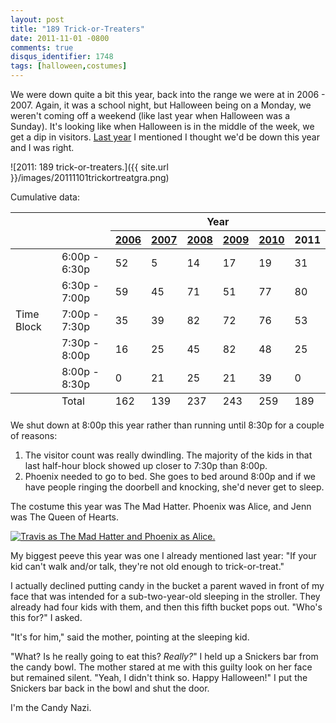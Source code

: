 ```yaml
---
layout: post
title: "189 Trick-or-Treaters"
date: 2011-11-01 -0800
comments: true
disqus_identifier: 1748
tags: [halloween,costumes]
---
```

We were down quite a bit this year, back into the range we were at in
2006 - 2007. Again, it was a school night, but Halloween being on a
Monday, we weren't coming off a weekend (like last year when Halloween
was a Sunday). It's looking like when Halloween is in the middle of the
week, we get a dip in visitors. [Last
year](/archive/2010/11/01/259-trick-or-treaters.aspx) I mentioned I
thought we'd be down this year and I was right.

![2011: 189
trick-or-treaters.]({{ site.url }}/images/20111101trickortreatgra.png)

Cumulative data:

<table>
    <thead>
        <tr>
            <th colspan="2" rowspan="2">&nbsp;</th>
            <th colspan="6">Year</th>
        </tr>
        <tr>
            <th><a href="/archive/2006/11/01/162-trick-or-treaters.aspx">2006</a></th>
            <th><a href="/archive/2007/11/01/139-trick-or-treaters.aspx">2007</th>
            <th><a href="/archive/2008/11/03/237-trick-or-treaters.aspx">2008</th>
            <th><a href="/archive/2009/11/03/243-trick-or-treaters.aspx">2009</a></th>
            <th><a href="/archive/2010/11/01/259-trick-or-treaters.aspx">2010</a></th>
            <th>2011</th>
        </tr>
    </thead>
    <tbody>
        <tr>
            <td rowspan="5">Time Block</td>
            <td>6:00p - 6:30p</td>
            <td>52</td>
            <td>5</td>
            <td>14</td>
            <td>17</td>
            <td>19</td>
            <td>31</td>
        </tr>
        <tr>
            <td>6:30p - 7:00p</td>
            <td>59</td>
            <td>45</td>
            <td>71</td>
            <td>51</td>
            <td>77</td>
            <td>80</td>
        </tr>
        <tr>
            <td>7:00p - 7:30p</td>
            <td>35</td>
            <td>39</td>
            <td>82</td>
            <td>72</td>
            <td>76</td>
            <td>53</td>
        </tr>
        <tr>
            <td>7:30p - 8:00p</td>
            <td>16</td>
            <td>25</td>
            <td>45</td>
            <td>82</td>
            <td>48</td>
            <td>25</td>
        </tr>
        <tr>
            <td>8:00p - 8:30p</td>
            <td>0</td>
            <td>21</td>
            <td>25</td>
            <td>21</td>
            <td>39</td>
            <td>0</td>
        </tr>
    </tbody>
    <tfoot>
        <tr>
            <td>&nbsp;</td>
            <td>Total</td>
            <td>162</td>
            <td>139</td>
            <td>237</td>
            <td>243</td>
            <td>259</td>
            <td>189</td>
        </tr>
    </tfoot>
</table>

We shut down at 8:00p this year rather than running until 8:30p for a
couple of reasons:

1.  The visitor count was really dwindling. The majority of the kids in
    that last half-hour block showed up closer to 7:30p than 8:00p.
2.  Phoenix needed to go to bed. She goes to bed around 8:00p and if we
    have people ringing the doorbell and knocking, she'd never get to
    sleep.

The costume this year was The Mad Hatter. Phoenix was Alice, and Jenn
was The Queen of Hearts.

[![Travis as The Mad Hatter and Phoenix as
Alice.](https://lh3.googleusercontent.com/-KE8yQXjdEg4/Tq9LlSI2V_I/AAAAAAAAE-Q/nk6Fb8OIP9c/s288/11%252520-%2525201.jpg)](https://picasaweb.google.com/lh/photo/n2JyqLsPmlyZQ0HikbDr8g?feat=embedwebsite)

My biggest peeve this year was one I already mentioned last year: "If
your kid can't walk and/or talk, they're not old enough to
trick-or-treat."

I actually declined putting candy in the bucket a parent waved in front
of my face that was intended for a sub-two-year-old sleeping in the
stroller. They already had four kids with them, and then this fifth
bucket pops out. "Who's this for?" I asked.

"It's for him," said the mother, pointing at the sleeping kid.

"What? Is he really going to eat this? *Really?*" I held up a Snickers
bar from the candy bowl. The mother stared at me with this guilty look
on her face but remained silent. "Yeah, I didn't think so. Happy
Halloween!" I put the Snickers bar back in the bowl and shut the door.

I'm the Candy Nazi.

